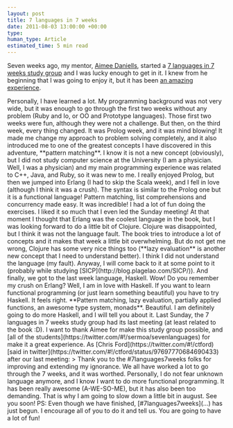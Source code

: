 ```yaml
---
layout: post
title: 7 languages in 7 weeks
date: 2011-08-03 13:00:00 +00:00
type:
human_type: Article
estimated_time: 5 min read
---
```

Seven weeks ago, my mentor, [Aimee Daniells](https://twitter.com/#!/sermoa), started a [7 languages in 7 weeks study group](https://twitter.com/#!/search?q=%237languages7weeks) and I was lucky enough to get in it. I knew from he beginning that I was going to enjoy it, but it has been [an amazing experience](http://blog.plagelao.com/7languages7weeks/).
<!--more--!>

Personally, I have learned a lot. My programming background was not very wide, but it was enough to go through the first two weeks without any problem (Ruby and Io, or OO and Prototype languages). Those first two weeks were fun, although they were not a challenge. But then, on the third week, every thing changed.

It was Prolog week, and it was mind blowing! It made me change my approach to problem solving completely, and it also introduced me to one of the greatest concepts I have discovered in this adventure, **pattern matching**. I know it is not a new concept (obviously), but I did not study computer science at the University (I am a physician. Well, I was a physician) and my main programming experience was related to C++, Java, and Ruby, so it was new to me.

I really enjoyed Prolog, but then we jumped into Erlang (I had to skip the Scala week), and I fell in love (although I think it was a crush). The syntax is similar to the Prolog one but it is a functional language! Pattern matching, list comprehensions and concurrency made easy. It was incredible! I had a lot of fun doing the exercises. I liked it so much that I even led the Sunday meeting! At that moment I thought that Erlang was the coolest language in the book, but I was looking forward to do a little bit of Clojure.

Clojure was disappointed, but I think it was not the language fault. The book tries to introduce a lot of concepts and it makes that week a little bit overwhelming. But do not get me wrong, Clojure has some very nice things too (**lazy evaluation** is another new concept that I need to understand better). I think I did not understand the language (my fault). Anyway, I will come back to it at some point to it (probably while studying [SICP](http://blog.plagelao.com/SICP/)).

And finally, we got to the last week language, Haskell. Wow! Do you remember my crush on Erlang? Well, I am in love with Haskell. If you want to learn functional programming (or just learn something beautiful) you have to try Haskell. It feels right. **Pattern matching, lazy evaluation, partially applied functions, an awesome type system, monads**. Beautiful. I am definitely going to do more Haskell, and I will tell you about it.

Last Sunday, the 7 languages in 7 weeks study group had its last meeting (at least related to the book :D). I want to thank Aimee for make this study group possible, and [all of the students](https://twitter.com/#!/sermoa/sevenlanguages) for make it a great experience. As [Chris Ford](https://twitter.com/#!/ctford) [said in twitter](https://twitter.com/#!/ctford/status/97697770684690433) after our last meeting:

> Thank you to the #7languages7weeks folks for improving and extending my ignorance.


We all have worked a lot to go through the 7 weeks, and it was worthed. Personally, I do not fear unknown language anymore, and I know I want to do more functional programming. It has been really awesome (A-WE-SO-ME), but it has also been too demanding. That is why I am going to slow down a little bit in august.

See you soon!

PS: Even though we have finished, [#7languages7weeks](...) has just begun. I encourage all of you to do it and tell us. You are going to have a lot of fun!
